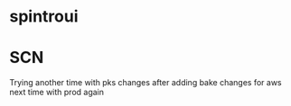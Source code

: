 # spintroui
# SCN
Trying another time with pks changes after adding bake changes for aws next time with prod again
